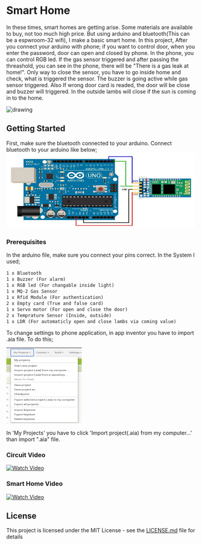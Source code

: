 # Smart Home

In these times, smart homes are getting arise. Some materials are available to buy, not too much high price. But using arduino and bluetooth(This can be a espwroom-32 wifi), I make a basic smart home. In this project, After you connect your arduino with phone; if you want to control door, when you enter the password, door can open and closed by phone. In the phone, you can control RGB led. If the gas sensor triggered and after passing the threashold, you can see in the phone, there will be "There is a gas leak at home!". Only way to close the sensor, you have to go inside home and check, what is triggered the sensor. The buzzer is going active while gas sensor triggered. Also If wrong door card is readed, the door will be close and buzzer will triggered. In the outside lambs will close if the sun is coming in to the home.

<img src="readme_images/Home.jpg" alt="drawing" width="400" height="500"/>

## Getting Started

First, make sure the bluetooth connected to your arduino. Connect bluetooth to your arduino like below;
<img src="readme_images/connection.jpg" alt="drawing" width="500" height="200"/>


### Prerequisites

In the arduino file, make sure you connect your pins correct. 
In the System I used;
```
1 x Bluetooth
1 x Buzzer (For alarm)
1 x RGB led (For changable inside light)
1 x MQ-2 Gas Sensor
1 x Rfid Module (For authentication)
2 x Empty card (True and false card)
1 x Servo motor (For open and close the door)
2 x Temprature Sensor (Inside, outside)
1 x LDR (For automaticly open and close lambs via coming value)
```

To change settings to phone application, in app inventor you have to import .aia file. To do this;

<img src="readme_images/appInventor.png" alt="drawing" width="200" height="200"/>

In 'My Projects' you have to click 'Import project(.aia) from my computer...' than import ".aia" file.

### Circuit Video
[![Watch Video](http://img.youtube.com/vi/ME7YP17dJ90/0.jpg)](http://www.youtube.com/watch?v=ME7YP17dJ90 "Smart Home Circuit")

### Smart Home Video
[![Watch Video](http://img.youtube.com/vi/WSZNuxo6CYQ/0.jpg)](http://www.youtube.com/watch?v=WSZNuxo6CYQ "Smart Home")

## License

This project is licensed under the MIT License - see the [LICENSE.md](LICENSE.md) file for details
